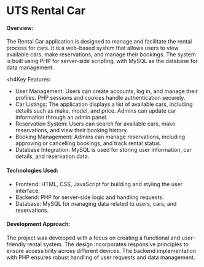 # UTS Rental Car

<h4>Overview:</h4>
The Rental Car application is designed to manage and facilitate the rental process for cars. It is a web-based system that allows users to view available cars, make reservations, and manage their bookings. The system is built using PHP for server-side scripting, with MySQL as the database for data management.

<h4Key Features:</h4>
<ul>
<li>User Management: Users can create accounts, log in, and manage their profiles. PHP sessions and cookies handle authentication securely.</li>
<li>Car Listings: The application displays a list of available cars, including details such as make, model, and price. Admins can update car information through an admin panel.</li>
<li>Reservation System: Users can search for available cars, make reservations, and view their booking history.</li>
<li>Booking Management: Admins can manage reservations, including approving or cancelling bookings, and track rental status.</li>
<li>Database Integration: MySQL is used for storing user information, car details, and reservation data.</li>
</ul>

<h4>Technologies Used:</h4>
<ul>
<li>Frontend: HTML, CSS, JavaScript for building and styling the user interface.</li>
<li>Backend: PHP for server-side logic and handling requests.</li>
<li>Database: MySQL for managing data related to users, cars, and reservations.</li>
</ul>
  
<h4>Development Approach:</h4>
The project was developed with a focus on creating a functional and user-friendly rental system. The design incorporates responsive principles to ensure accessibility across different devices. The backend implementation with PHP ensures robust handling of user requests and data management.

